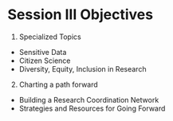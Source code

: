 # Session III Objectives

1. Specialized Topics
* Sensitive Data
* Citizen Science
* Diversity, Equity, Inclusion in Research 
2. Charting a path forward
* Building a Research Coordination Network
* Strategies and Resources for Going Forward
